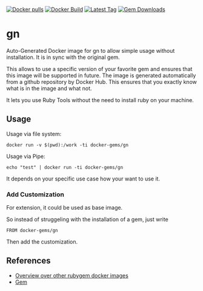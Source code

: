 [![Docker pulls](https://img.shields.io/docker/pulls/rubygem/gn.svg)](https://hub.docker.com/r/rubygem/gn/)
[![Docker Build](https://img.shields.io/docker/automated/rubygem/gn.svg)](https://hub.docker.com/r/rubygem/gn/)
[![Latest Tag](https://img.shields.io/github/tag/docker-rubygem/gn.svg)](https://hub.docker.com/r/rubygem/gn/)
[![Gem Downloads](https://img.shields.io/gem/dt/gn.svg)](https://rubygems.org/gems/gn/)
# gn

Auto-Generated Docker image for gn to allow simple usage without installation.
It is in sync with the original gem.

This allows to use a specific version of your favorite gem and ensures that this image will be supported in future.
The image is generated automatically from a github repository by Docker Hub.
This ensures that you exactly know what is in the image and what not.

It lets you use Ruby Tools without the need to install ruby on your machine.

## Usage

Usage via file system:

`docker run -v $(pwd):/work -ti docker-gems/gn`

Usage via Pipe:

`echo "test" | docker run -ti docker-gems/gn`

It depends on your specific use case how your want to use it.

### Add Customization

For extension, it could be used as base image.

So instead of struggeling with the installation of a gem, just write

`FROM docker-gems/gn`

Then add the customization.

## References

 - [Overview over other rubygem docker images](https://github.com/thinkbot/docker-rubygem)
 - [Gem](https://rubygems.org/gems/gn/)
